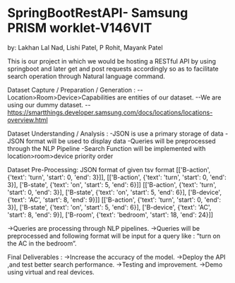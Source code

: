 # SpringBootRestAPI- Samsung PRISM worklet-V146VIT

by: Lakhan Lal Nad, Lishi Patel, P Rohit, Mayank Patel




This is our project in which we would be hosting a RESTful API by using springboot and later get and post requests accordingly
so as to facilitate search operation through Natural language command. 

Dataset Capture / Preparation / Generation : 
-- Location>Room>Device>Capabilities are entities of our dataset.
--We are using our dummy dataset.
--https://smartthings.developer.samsung.com/docs/locations/locations-overview.html

Dataset Understanding / Analysis : 
-JSON  is  use a primary storage of data
-JSON format will be used to display data
-Queries will be preprocessed through the NLP Pipeline
-Search Function will be implemented with location>room>device priority order

Dataset Pre-Processing:
JSON format of given tsv format
[['B-action', {'text': 'turn', 'start': 0, 'end': 3}]],
[['B-action', {'text': 'turn', 'start': 0, 'end': 3}], 
['B-state', {'text': 'on', 'start': 5, 'end': 6}]]
[['B-action', {'text': 'turn', 'start': 0, 'end': 3}], 
['B-state', {'text': 'on', 'start': 5, 'end': 6}], 
['B-device', {'text': 'AC', 'start': 8, 'end': 9}]]
[['B-action', {'text': 'turn', 'start': 0, 'end': 3}], 
['B-state', {'text': 'on', 'start': 5, 'end': 6}], 
['B-device', {'text': 'AC', 'start': 8, 'end': 9}], 
['B-room', {'text': 'bedroom', 'start': 18, 'end': 24}]]

->Queries are processing through NLP pipelines.
->Queries will be preprocessed and following format will be input for a query like : “turn on the AC in the bedroom”.

Final Deliverables : 
->Increase the accuracy of the model.
->Deploy  the API ,and test better search performance.
->Testing and improvement.
->Demo using virtual and real devices.








